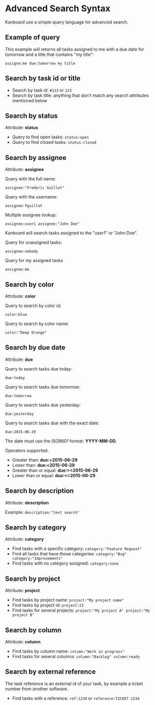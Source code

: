 Advanced Search Syntax
======================

Kanboard use a simple query language for advanced search.

Example of query
----------------

This example will returns all tasks assigned to me with a due date for tomorrow and a title that contains "my title":

```
assigne:me due:tomorrow my title
```

Search by task id or title
--------------------------

- Search by task id: `#123` or `123`
- Search by task title: anything that don't match any search attributes mentioned below

Search by status
----------------

Attribute: **status**

- Query to find open tasks: `status:open`
- Query to find closed tasks: `status:closed`

Search by assignee
------------------

Attribute: **assignee**

Query with the full name:

```
assignee:"Frederic Guillot"
```

Query with the username:

```
assignee:fguillot
```

Multiple assignee lookup:

```
assignee:user1 assignee:"John Doe"
```

Kanboard will search tasks assigned to the "user1" or "John Doe".

Query for unassigned tasks:

```
assignee:nobody
```

Query for my assigned tasks

```
assignee:me
```

Search by color
---------------

Attribute: **color**

Query to search by color id:

```
color:blue
```

Query to search by color name:

```
color:"Deep Orange"
```

Search by due date
------------------

Attribute: **due**

Query to search tasks due today:

```
due:today
```

Query to search tasks due tomorrow:

```
due:tomorrow
```

Query to search tasks due yesterday:

```
due:yesterday
```

Query to search tasks due with the exact date:

```
due:2015-06-29
```

The date must use the ISO8601 format: **YYYY-MM-DD**.

Operators supported:

- Greater than: **due:>2015-06-29**
- Lower than: **due:<2015-06-29**
- Greater than or equal: **due:>=2015-06-29**
- Lower than or equal: **due:<=2015-06-29**

Search by description
---------------------

Attribute: **description**

Example: `description:"text search"`

Search by category
------------------

Attribute: **category**

- Find tasks with a specific category: `category:"Feature Request"`
- Find all tasks that have those categories: `category:"Bug" category:"Improvements"`
- Find tasks with no category assigned: `category:none`

Search by project
-----------------

Attribute: **project**

- Find tasks by project name: `project:"My project name"`
- Find tasks by project id: `project:23`
- Find tasks for several projects: `project:"My project A" project:"My project B"`

Search by column
----------------

Attribute: **column**

- Find tasks by column name: `column:"Work in progress"`
- Find tasks for several columns: `column:"Backlog" column:ready`

Search by external reference
----------------------------

The task reference is an external id of your task, by example a ticket number from another software.

- Find tasks with a reference: `ref:1234` or `reference:TICKET-1234`
